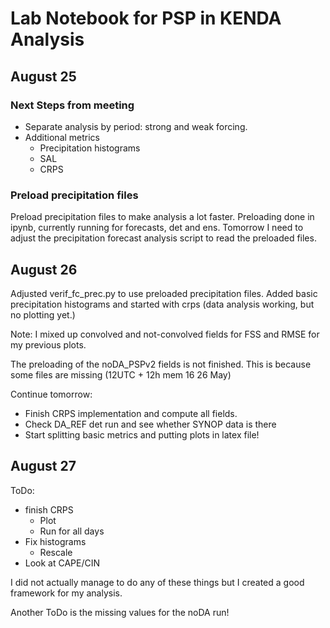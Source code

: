 # Lab Notebook for PSP in KENDA Analysis

## August 25

### Next Steps from meeting
- Separate analysis by period: strong and weak forcing. 
- Additional metrics
    - Precipitation histograms
    - SAL
    - CRPS

### Preload precipitation files
Preload precipitation files to make analysis a lot faster. 
Preloading done in ipynb, currently running for forecasts, det and ens.
Tomorrow I need to adjust the precipitation forecast analysis script to read the preloaded files. 

## August 26
Adjusted verif_fc_prec.py to use preloaded precipitation files. Added basic precipitation histograms and started with crps (data analysis working, but no plotting yet.)

Note: I mixed up convolved and not-convolved fields for FSS and RMSE for my previous plots. 

The preloading of the noDA_PSPv2 fields is not finished. This is because some files are missing (12UTC + 12h mem 16 26 May)

Continue tomorrow:
- Finish CRPS implementation and compute all fields. 
- Check DA_REF det run and see whether SYNOP data is there
- Start splitting basic metrics and putting plots in latex file!

## August 27

ToDo:
- finish CRPS
    - Plot
    - Run for all days
- Fix histograms
    - Rescale
- Look at CAPE/CIN

I did not actually manage to do any of these things but I created a good framework for my analysis.

Another ToDo is the missing values for the noDA run!